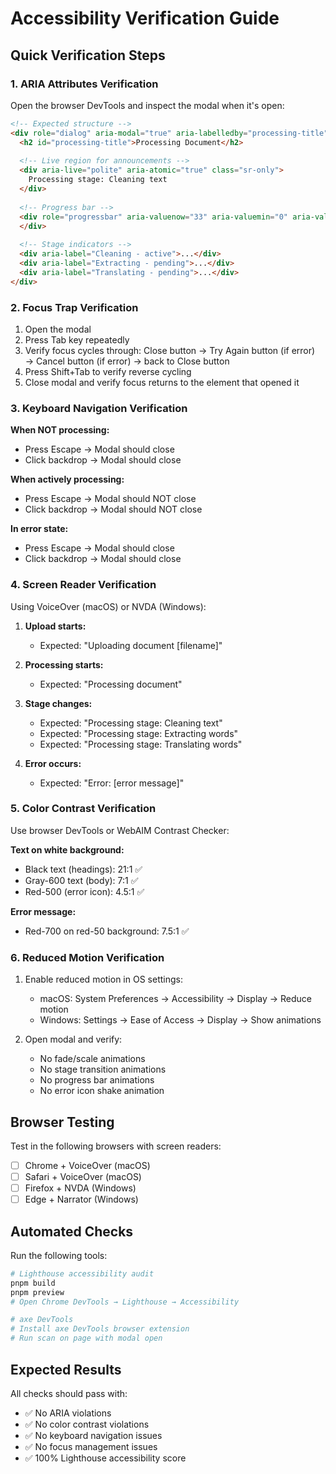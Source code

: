 # Accessibility Verification Guide

## Quick Verification Steps

### 1. ARIA Attributes Verification

Open the browser DevTools and inspect the modal when it's open:

```html
<!-- Expected structure -->
<div role="dialog" aria-modal="true" aria-labelledby="processing-title">
  <h2 id="processing-title">Processing Document</h2>
  
  <!-- Live region for announcements -->
  <div aria-live="polite" aria-atomic="true" class="sr-only">
    Processing stage: Cleaning text
  </div>
  
  <!-- Progress bar -->
  <div role="progressbar" aria-valuenow="33" aria-valuemin="0" aria-valuemax="100">
  </div>
  
  <!-- Stage indicators -->
  <div aria-label="Cleaning - active">...</div>
  <div aria-label="Extracting - pending">...</div>
  <div aria-label="Translating - pending">...</div>
</div>
```

### 2. Focus Trap Verification

1. Open the modal
2. Press Tab key repeatedly
3. Verify focus cycles through: Close button → Try Again button (if error) → Cancel button (if error) → back to Close button
4. Press Shift+Tab to verify reverse cycling
5. Close modal and verify focus returns to the element that opened it

### 3. Keyboard Navigation Verification

**When NOT processing:**
- Press Escape → Modal should close
- Click backdrop → Modal should close

**When actively processing:**
- Press Escape → Modal should NOT close
- Click backdrop → Modal should NOT close

**In error state:**
- Press Escape → Modal should close
- Click backdrop → Modal should close

### 4. Screen Reader Verification

Using VoiceOver (macOS) or NVDA (Windows):

1. **Upload starts:**
   - Expected: "Uploading document [filename]"
   
2. **Processing starts:**
   - Expected: "Processing document"
   
3. **Stage changes:**
   - Expected: "Processing stage: Cleaning text"
   - Expected: "Processing stage: Extracting words"
   - Expected: "Processing stage: Translating words"
   
4. **Error occurs:**
   - Expected: "Error: [error message]"

### 5. Color Contrast Verification

Use browser DevTools or WebAIM Contrast Checker:

**Text on white background:**
- Black text (headings): 21:1 ✅
- Gray-600 text (body): 7:1 ✅
- Red-500 (error icon): 4.5:1 ✅

**Error message:**
- Red-700 on red-50 background: 7.5:1 ✅

### 6. Reduced Motion Verification

1. Enable reduced motion in OS settings:
   - macOS: System Preferences → Accessibility → Display → Reduce motion
   - Windows: Settings → Ease of Access → Display → Show animations

2. Open modal and verify:
   - No fade/scale animations
   - No stage transition animations
   - No progress bar animations
   - No error icon shake animation

## Browser Testing

Test in the following browsers with screen readers:

- [ ] Chrome + VoiceOver (macOS)
- [ ] Safari + VoiceOver (macOS)
- [ ] Firefox + NVDA (Windows)
- [ ] Edge + Narrator (Windows)

## Automated Checks

Run the following tools:

```bash
# Lighthouse accessibility audit
pnpm build
pnpm preview
# Open Chrome DevTools → Lighthouse → Accessibility

# axe DevTools
# Install axe DevTools browser extension
# Run scan on page with modal open
```

## Expected Results

All checks should pass with:
- ✅ No ARIA violations
- ✅ No color contrast violations
- ✅ No keyboard navigation issues
- ✅ No focus management issues
- ✅ 100% Lighthouse accessibility score
